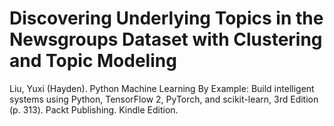 # Discovering Underlying Topics in the Newsgroups Dataset with Clustering and Topic Modeling

Liu, Yuxi (Hayden). Python Machine Learning By Example: Build intelligent systems using Python, TensorFlow 2, PyTorch, and scikit-learn, 3rd Edition (p. 313). Packt Publishing. Kindle Edition. 
